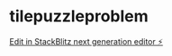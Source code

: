 # tilepuzzleproblem

[Edit in StackBlitz next generation editor ⚡️](https://stackblitz.com/~/github.com/Utkarsh288/tilepuzzleproblem)